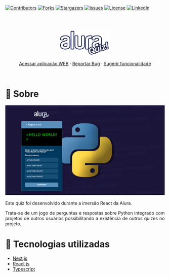 [contributors-shield]: https://img.shields.io/github/contributors/luanws/quiz.svg?style=for-the-badge
[contributors-url]: https://github.com/luanws/quiz/graphs/contributors
[forks-shield]: https://img.shields.io/github/forks/luanws/quiz.svg?style=for-the-badge
[forks-url]: https://github.com/luanws/quiz/network/members
[stars-shield]: https://img.shields.io/github/stars/luanws/quiz.svg?style=for-the-badge
[stars-url]: https://github.com/luanws/quiz/stargazers
[issues-shield]: https://img.shields.io/github/issues/luanws/quiz.svg?style=for-the-badge
[issues-url]: https://github.com/luanws/quiz/issues
[license-shield]: https://img.shields.io/github/license/luanws/quiz.svg?style=for-the-badge
[license-url]: https://github.com/luanws/quiz/blob/master/LICENSE.txt
[linkedin-shield]: https://img.shields.io/badge/-LinkedIn-black.svg?style=for-the-badge&logo=linkedin&colorB=555
[linkedin-url]: https://www.linkedin.com/in/luanws/


[![Contributors][contributors-shield]][contributors-url]
[![Forks][forks-shield]][forks-url]
[![Stargazers][stars-shield]][stars-url]
[![Issues][issues-shield]][issues-url]
[![License][license-shield]][license-url]
[![LinkedIn][linkedin-shield]][linkedin-url]

<br/>
<br/>

<p align="center">
    <a href="https://github.com/luanws/quiz">
        <img src="public/logo.svg" alt="Logo" height="80">
    </a>

  <p align="center">
    <a href="https://quiz-imersao-react-alura.vercel.app/">Acessar aplicação WEB</a>
    ·
    <a href="https://github.com/luanws/quiz/issues">Reportar Bug</a>
    ·
    <a href="https://github.com/luanws/quiz/issues">Sugerir funcionalidade</a>
  </p>
</p>

<br>

# 🔖 Sobre
[![image](public/screenshot.png)](https://quiz-imersao-react-alura.vercel.app/)
<p style='text-align: justify;'>
Este quiz foi desenvolvido durante a imersão React da Alura.
</p>
<p style='text-align: justify;'>
Trata-se de um jogo de perguntas e respostas sobre Python integrado com projetos de outros usuários possibilitando a existência de outros quizes no projeto.
</p>

# 🚀 Tecnologias utilizadas

- [Next.js](https://nextjs.org/)
- [React.js](https://reactjs.org/)
- [Typescript](https://www.typescriptlang.org/)